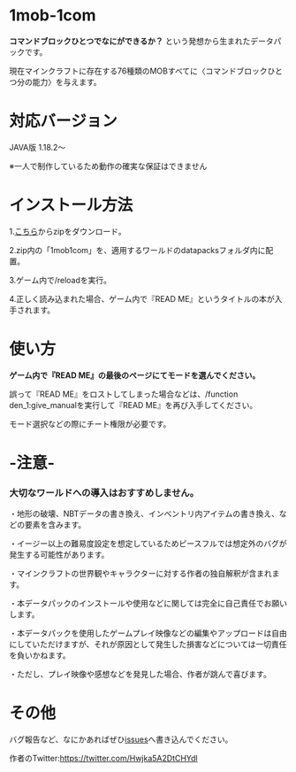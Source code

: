 # 1mob-1com
**コマンドブロックひとつでなにができるか？**
という発想から生まれたデータパックです。

現在マインクラフトに存在する76種類のMOBすべてに〈コマンドブロックひとつ分の能力〉を与えます。
# 対応バージョン

JAVA版 1.18.2〜

※一人で制作しているため動作の確実な保証はできません
# インストール方法
1.[こちら](https://github.com/oden0209/1mob-1com/releases)からzipをダウンロード。

2.zip内の「1mob1com」を、適用するワールドのdatapacksフォルダ内に配置。

3.ゲーム内で/reloadを実行。

4.正しく読み込まれた場合、ゲーム内で『READ ME』というタイトルの本が入手されます。
# 使い方
**ゲーム内で『READ ME』の最後のページにてモードを選んでください。**

誤って『READ ME』をロストしてしまった場合などは、/function den_1:give_manualを実行して『READ ME』を再び入手してください。

モード選択などの際にチート権限が必要です。
# -注意-
### 大切なワールドへの導入はおすすめしません。

・地形の破壊、NBTデータの書き換え、インベントリ内アイテムの書き換え、などの要素を含みます。

・イージー以上の難易度設定を想定しているためピースフルでは想定外のバグが発生する可能性があります。

・マインクラフトの世界観やキャラクターに対する作者の独自解釈が含まれます。

・本データパックのインストールや使用などに関しては完全に自己責任でお願いします。

・本データパックを使用したゲームプレイ映像などの編集やアップロードは自由にしていただけますが、それが原因として発生した損害などについては一切責任を負いかねます。

・ただし、プレイ映像や感想などを発見した場合、作者が跳んで喜びます。
# その他
バグ報告など、なにかあればぜひ[issues](https://github.com/oden0209/1mob-1com/issues)へ書き込んでください。

作者のTwitter:https://twitter.com/Hwjka5A2DtCHYdl
